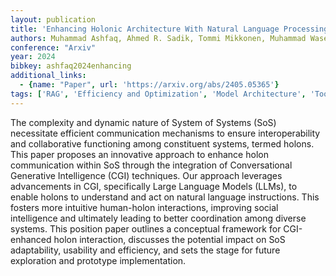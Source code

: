 ```yaml
---
layout: publication
title: 'Enhancing Holonic Architecture With Natural Language Processing For System Of Systems'
authors: Muhammad Ashfaq, Ahmed R. Sadik, Tommi Mikkonen, Muhammad Waseem, Niko M Akitalo
conference: "Arxiv"
year: 2024
bibkey: ashfaq2024enhancing
additional_links:
  - {name: "Paper", url: 'https://arxiv.org/abs/2405.05365'}
tags: ['RAG', 'Efficiency and Optimization', 'Model Architecture', 'Tools', 'Fine-Tuning']
---
```

The complexity and dynamic nature of System of Systems (SoS) necessitate
efficient communication mechanisms to ensure interoperability and collaborative
functioning among constituent systems, termed holons. This paper proposes an
innovative approach to enhance holon communication within SoS through the
integration of Conversational Generative Intelligence (CGI) techniques. Our
approach leverages advancements in CGI, specifically Large Language Models
(LLMs), to enable holons to understand and act on natural language
instructions. This fosters more intuitive human-holon interactions, improving
social intelligence and ultimately leading to better coordination among diverse
systems. This position paper outlines a conceptual framework for CGI-enhanced
holon interaction, discusses the potential impact on SoS adaptability,
usability and efficiency, and sets the stage for future exploration and
prototype implementation.
